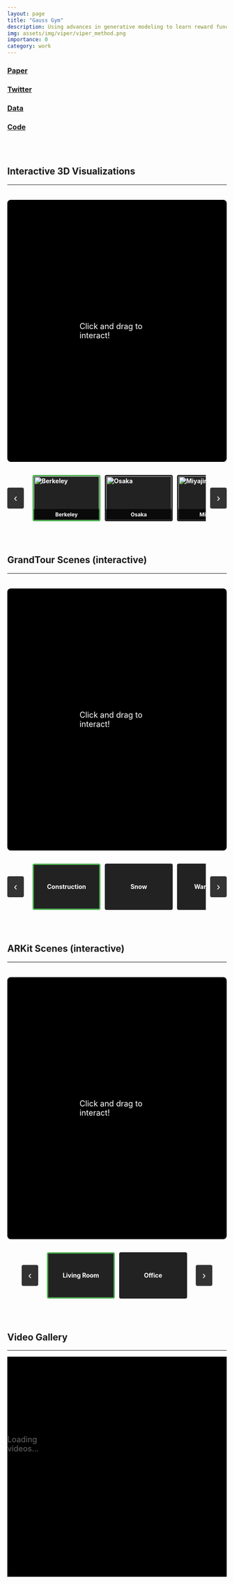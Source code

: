 ```yaml
---
layout: page
title: "Gauss Gym"
description: Using advances in generative modeling to learn reward functions from unlabeled videos.
img: assets/img/viper/viper_method.png
importance: 0
category: work
---
```


<div class="row">
    <div class="text-center col-3 col-sm-3 mt-4 mt-md-0">
        <h3><a href="https://arxiv.org/pdf/2305.14343.pdf">Paper<br/><i class="fas fa-file-pdf"></i></a></h3>
    </div>
    <div class="text-center col-3 col-sm-3 mt-4 mt-md-0">
        <h3><a href="https://twitter.com/AleEscontrela/status/1661363555495710721?s=20">Twitter<br/><i class="fab fa-twitter"></i></a></h3>
    </div>
    <div class="text-center col-3 col-sm-3 mt-4 mt-md-0">
        <h3><a href="https://github.com/Alescontrela/viper_rl#downloading-data">Data<br/><i class="fas fa-database"></i></a></h3>
    </div>
    <div class="text-center col-3 col-sm-3 mt-4 mt-md-0">
        <h3><a href="https://github.com/Alescontrela/viper_rl">Code<br/><i class="fas fa-file-code"></i></a></h3>
    </div>
</div>
<br/>



<br/>

## Interactive 3D Visualizations
---

<style>
.viser-carousel-wrapper {
  width: 100%;
  max-width: 1200px;
  margin: 0 auto;
  padding: 20px 0;
}

.viser-carousel-container {
  width: 100%;
  height: 600px;
  position: relative;
  overflow: hidden;
  background: #000;
  border-radius: 8px;
}

.viser-carousel-item {
  width: 100%;
  height: 100%;
  position: absolute;
  top: 0;
  left: 0;
  opacity: 0;
  transition: opacity 0.5s ease-in-out;
  pointer-events: none;
}

.viser-carousel-item.active {
  opacity: 1;
  pointer-events: all;
}

.viser-carousel-item iframe {
  width: 100%;
  height: 100%;
  border: none;
}

.viser-thumbnail-nav {
  position: relative;
  display: flex;
  align-items: center;
  justify-content: center;
  margin-top: 20px;
  gap: 10px;
}

.viser-nav-arrow {
  background: #333;
  color: #fff;
  border: none;
  padding: 10px 15px;
  font-size: 24px;
  cursor: pointer;
  border-radius: 4px;
  transition: background 0.3s;
}

.viser-nav-arrow:hover {
  background: #555;
}

.viser-thumbnail-row {
  display: flex;
  gap: 10px;
  overflow-x: auto;
  scroll-behavior: smooth;
  padding: 10px;
  max-width: 800px;
}

.viser-thumbnail {
  min-width: 150px;
  height: 100px;
  background: #222;
  border-radius: 4px;
  cursor: pointer;
  border: 3px solid transparent;
  transition: border-color 0.3s, transform 0.2s;
  display: flex;
  align-items: center;
  justify-content: center;
  color: #fff;
  font-size: 14px;
  font-weight: bold;
  overflow: hidden;
  position: relative;
}

.viser-thumbnail img {
  width: 100%;
  height: 100%;
  object-fit: cover;
  display: block;
}

.viser-thumbnail-label {
  position: absolute;
  bottom: 0;
  left: 0;
  right: 0;
  background: rgba(0, 0, 0, 0.7);
  color: #fff;
  padding: 5px 10px;
  font-size: 12px;
  font-weight: bold;
  text-align: center;
  z-index: 1;
}

.viser-thumbnail:hover {
  transform: scale(1.05);
  border-color: #666;
}

.viser-thumbnail.active {
  border-color: #4CAF50;
}

.click-overlay {
  position: absolute;
  top: 50%;
  left: 50%;
  transform: translate(-50%, -50%);
  background: rgba(0, 0, 0, 0.7);
  color: white;
  padding: 20px 40px;
  border-radius: 8px;
  font-size: 18px;
  pointer-events: auto;
  transition: opacity 0.3s;
  cursor: pointer;
  z-index: 10;
}

.click-overlay.hidden {
  opacity: 0;
  pointer-events: none;
}
</style>

<div class="viser-carousel-wrapper">
  <div class="viser-carousel-container" id="viserCarousel">
    <div class="viser-carousel-item active" data-index="0">
      <iframe data-src="/assets/viser/index.html?playbackPath=https://gauss-gym.escontrela.me/cute_bridge.viser&initialCameraPosition=7.281,4.125,1.143&initialCameraLookAt=13.403,2.937,-0.042&initialCameraUp=-0.000,0.000,1.000&initialFov=60.0&fixedDpr=2.0" allow="accelerometer; autoplay; encrypted-media; gyroscope; picture-in-picture" allowfullscreen></iframe>
      <div class="click-overlay" id="clickOverlay0">
        Click and drag to interact!
      </div>
    </div>
    <div class="viser-carousel-item" data-index="1">
      <iframe data-src="/assets/viser/index.html?playbackPath=https://gauss-gym.escontrela.me/osaka.viser&initialCameraPosition=15.510,8.662,-0.634&initialCameraLookAt=8.800,6.051,0.017&initialCameraUp=-0.000,0.000,1.000&initialFov=30.0&fixedDpr=2.0&robotViewPosition=bottom" allow="accelerometer; autoplay; encrypted-media; gyroscope; picture-in-picture" allowfullscreen></iframe>
      <div class="click-overlay" id="clickOverlay1">
        Click and drag to interact!
      </div>
    </div>
    <div class="viser-carousel-item" data-index="2">
      <iframe data-src="/assets/viser/index.html?playbackPath=https://gauss-gym.escontrela.me/miyajima.viser&initialCameraPosition=11.501,-2.827,1.214&initialCameraLookAt=6.564,2.285,-0.107&initialCameraUp=-0.000,0.000,1.000&initialFov=28.0&fixedDpr=2.0&robotViewPosition=bottom" allow="accelerometer; autoplay; encrypted-media; gyroscope; picture-in-picture" allowfullscreen></iframe>
      <div class="click-overlay" id="clickOverlay2">
        Click and drag to interact!
      </div>
    </div>
    <div class="viser-carousel-item" data-index="3">
      <iframe data-src="/assets/viser/index.html?playbackPath=https://gauss-gym.escontrela.me/grace_cathedral.viser&initialCameraPosition=6.479,0.363,0.001&initialCameraLookAt=0.203,2.342,-0.203&initialCameraUp=-0.000,0.000,1.000&initialFov=48.0&fixedDpr=2.0&robotViewPosition=bottom" allow="accelerometer; autoplay; encrypted-media; gyroscope; picture-in-picture" allowfullscreen></iframe>
      <div class="click-overlay" id="clickOverlay3">
        Click and drag to interact!
      </div>
    </div>
  </div>

  <div class="viser-thumbnail-nav">
    <button class="viser-nav-arrow" id="viserPrevBtn" onclick="viserNavigate(-1)">&#8249;</button>
    <div class="viser-thumbnail-row" id="viserThumbnails">
      <div class="viser-thumbnail active" data-index="0" onclick="viserGoTo(0)">
        <img src="https://gauss-gym.escontrela.me/berkeley.jpg" alt="Berkeley">
        <div class="viser-thumbnail-label">Berkeley</div>
      </div>
      <div class="viser-thumbnail" data-index="1" onclick="viserGoTo(1)">
        <img src="https://gauss-gym.escontrela.me/osaka.jpeg" alt="Osaka">
        <div class="viser-thumbnail-label">Osaka</div>
      </div>
      <div class="viser-thumbnail" data-index="2" onclick="viserGoTo(2)">
        <img src="https://gauss-gym.escontrela.me/miyajima.jpg" alt="Miyajima">
        <div class="viser-thumbnail-label">Miyajima</div>
      </div>
      <div class="viser-thumbnail" data-index="3" onclick="viserGoTo(3)">
        <img src="https://gauss-gym.escontrela.me/san_francisco.jpg" alt="San Francisco">
        <div class="viser-thumbnail-label">San Francisco</div>
      </div>
    </div>
    <button class="viser-nav-arrow" id="viserNextBtn" onclick="viserNavigate(1)">&#8250;</button>
  </div>
</div>

<script>
let currentViserIndex = 0;
let hasInteracted = false;

function viserNavigate(direction) {
  const items = document.querySelectorAll('.viser-carousel-item');
  const thumbnails = document.querySelectorAll('.viser-thumbnail');

  currentViserIndex += direction;

  if (currentViserIndex < 0) currentViserIndex = items.length - 1;
  if (currentViserIndex >= items.length) currentViserIndex = 0;

  viserGoTo(currentViserIndex);
}

function viserGoTo(index) {
  const items = document.querySelectorAll('.viser-carousel-item');
  const thumbnails = document.querySelectorAll('.viser-thumbnail');

  items.forEach((item, i) => {
    const iframe = item.querySelector('iframe');
    if (i === index) {
      item.classList.add('active');
      // Load the iframe for the active item if not already loaded
      if (iframe && iframe.dataset.src && iframe.src !== iframe.dataset.src) {
        iframe.src = iframe.dataset.src;
      }
    } else {
      item.classList.remove('active');
      // Unload the iframe for inactive items to free memory
      if (iframe && iframe.src) {
        iframe.src = '';
      }
    }
  });

  thumbnails.forEach((thumb, i) => {
    if (i === index) {
      thumb.classList.add('active');
      thumb.scrollIntoView({ behavior: 'smooth', block: 'nearest', inline: 'center' });
    } else {
      thumb.classList.remove('active');
    }
  });

  currentViserIndex = index;
}

// Initialize the first carousel item on page load
document.addEventListener('DOMContentLoaded', function() {
  viserGoTo(0);
});

// Hide overlay on interaction
function hideOverlays() {
  if (!hasInteracted) {
    hasInteracted = true;
    const overlays = document.querySelectorAll('.click-overlay');
    overlays.forEach(overlay => overlay.classList.add('hidden'));
  }
}

const carousel = document.getElementById('viserCarousel');

// Hide on click anywhere in the carousel
carousel.addEventListener('click', hideOverlays);

// Hide when mouse enters the carousel area (user is about to interact)
carousel.addEventListener('mouseenter', hideOverlays);

// Hide on touch/drag (mobile)
carousel.addEventListener('touchstart', hideOverlays);
carousel.addEventListener('touchmove', hideOverlays);

// Also hide when clicking/touching directly on the overlay
document.querySelectorAll('.click-overlay').forEach(overlay => {
  overlay.addEventListener('click', hideOverlays);
  overlay.addEventListener('touchstart', hideOverlays);
});
</script>

<br/>

## GrandTour Scenes (interactive)
---

<div class="viser-carousel-wrapper">
  <div class="viser-carousel-container" id="gtCarousel">
    <div class="viser-carousel-item active" data-index="0">
      <iframe data-src="/assets/viser/index.html?playbackPath=https://gauss-gym.escontrela.me/construction.viser&initialCameraPosition=21.174,5.955,0.292&initialCameraLookAt=25.099,10.757,-3.420&initialCameraUp=-0.000,0.000,1.000&initialFov=77.0&fixedDpr=2.0&robotViewPosition=bottom" allow="accelerometer; autoplay; encrypted-media; gyroscope; picture-in-picture" allowfullscreen></iframe>
      <div class="click-overlay" id="gtClickOverlay0">
        Click and drag to interact!
      </div>
    </div>
    <div class="viser-carousel-item" data-index="1">
      <iframe data-src="/assets/viser/index.html?playbackPath=https://gauss-gym.escontrela.me/snow.viser&initialCameraPosition=46.683,19.043,-0.083&initialCameraLookAt=51.083,7.734,-0.183&initialCameraUp=-0.000,0.000,1.000&initialFov=35.0&fixedDpr=2.0&robotViewPosition=bottom" allow="accelerometer; autoplay; encrypted-media; gyroscope; picture-in-picture" allowfullscreen></iframe>
      <div class="click-overlay" id="gtClickOverlay1">
        Click and drag to interact!
      </div>
    </div>
    <div class="viser-carousel-item" data-index="2">
      <iframe data-src="/assets/viser/index.html?playbackPath=https://gauss-gym.escontrela.me/warehouse.viser&initialCameraPosition=7.446,5.079,0.518&initialCameraLookAt=7.253,5.132,0.488&initialCameraUp=-0.000,0.000,1.000&initialFov=70.0&fixedDpr=2.0&robotViewPosition=bottom" allow="accelerometer; autoplay; encrypted-media; gyroscope; picture-in-picture" allowfullscreen></iframe>
      <div class="click-overlay" id="gtClickOverlay2">
        Click and drag to interact!
      </div>
    </div>
    <div class="viser-carousel-item" data-index="3">
      <iframe data-src="/assets/viser/index.html?playbackPath=https://gauss-gym.escontrela.me/forest.viser&initialCameraPosition=2.745,2.480,0.069&initialCameraLookAt=7.820,7.623,0.266&initialCameraUp=-0.000,0.000,1.000&initialFov=48.0&fixedDpr=2.0" allow="accelerometer; autoplay; encrypted-media; gyroscope; picture-in-picture" allowfullscreen></iframe>
      <div class="click-overlay" id="gtClickOverlay3">
        Click and drag to interact!
      </div>
    </div>
    <div class="viser-carousel-item" data-index="4">
      <iframe data-src="/assets/viser/index.html?playbackPath=https://gauss-gym.escontrela.me/grindelwald.viser&initialCameraPosition=42.854,24.166,0.785&initialCameraLookAt=35.631,23.912,0.644&initialCameraUp=-0.000,0.000,1.000&initialFov=37.0&fixedDpr=2.0" allow="accelerometer; autoplay; encrypted-media; gyroscope; picture-in-picture" allowfullscreen></iframe>
      <div class="click-overlay" id="gtClickOverlay4">
        Click and drag to interact!
      </div>
    </div>
  </div>

  <div class="viser-thumbnail-nav">
    <button class="viser-nav-arrow" id="gtPrevBtn" onclick="gtNavigate(-1)">&#8249;</button>
    <div class="viser-thumbnail-row" id="gtThumbnails">
      <div class="viser-thumbnail active" data-index="0" onclick="gtGoTo(0)">
        Construction
      </div>
      <div class="viser-thumbnail" data-index="1" onclick="gtGoTo(1)">
        Snow
      </div>
      <div class="viser-thumbnail" data-index="2" onclick="gtGoTo(2)">
        Warehouse
      </div>
      <div class="viser-thumbnail" data-index="3" onclick="gtGoTo(3)">
        Forest
      </div>
      <div class="viser-thumbnail" data-index="4" onclick="gtGoTo(4)">
        Grindelwald
      </div>
    </div>
    <button class="viser-nav-arrow" id="gtNextBtn" onclick="gtNavigate(1)">&#8250;</button>
  </div>
</div>

<script>
let currentGtIndex = 0;
let hasGtInteracted = false;

function gtNavigate(direction) {
  const items = document.querySelectorAll('#gtCarousel .viser-carousel-item');
  const thumbnails = document.querySelectorAll('#gtThumbnails .viser-thumbnail');

  currentGtIndex += direction;

  if (currentGtIndex < 0) currentGtIndex = items.length - 1;
  if (currentGtIndex >= items.length) currentGtIndex = 0;

  gtGoTo(currentGtIndex);
}

function gtGoTo(index) {
  const items = document.querySelectorAll('#gtCarousel .viser-carousel-item');
  const thumbnails = document.querySelectorAll('#gtThumbnails .viser-thumbnail');

  items.forEach((item, i) => {
    const iframe = item.querySelector('iframe');
    if (i === index) {
      item.classList.add('active');
      // Load the iframe for the active item if not already loaded
      if (iframe && iframe.dataset.src && iframe.src !== iframe.dataset.src) {
        iframe.src = iframe.dataset.src;
      }
    } else {
      item.classList.remove('active');
      // Unload the iframe for inactive items to free memory
      if (iframe && iframe.src) {
        iframe.src = '';
      }
    }
  });

  thumbnails.forEach((thumb, i) => {
    if (i === index) {
      thumb.classList.add('active');
      thumb.scrollIntoView({ behavior: 'smooth', block: 'nearest', inline: 'center' });
    } else {
      thumb.classList.remove('active');
    }
  });

  currentGtIndex = index;
}

// Initialize the first carousel item on page load
document.addEventListener('DOMContentLoaded', function() {
  gtGoTo(0);
});

// Hide overlay on interaction
function hideGtOverlays() {
  if (!hasGtInteracted) {
    hasGtInteracted = true;
    const overlays = document.querySelectorAll('#gtCarousel .click-overlay');
    overlays.forEach(overlay => overlay.classList.add('hidden'));
  }
}

const gtCarousel = document.getElementById('gtCarousel');

// Hide on click anywhere in the carousel
gtCarousel.addEventListener('click', hideGtOverlays);

// Hide when mouse enters the carousel area (user is about to interact)
gtCarousel.addEventListener('mouseenter', hideGtOverlays);

// Hide on touch/drag (mobile)
gtCarousel.addEventListener('touchstart', hideGtOverlays);
gtCarousel.addEventListener('touchmove', hideGtOverlays);

// Also hide when clicking/touching directly on the overlay
document.querySelectorAll('#gtCarousel .click-overlay').forEach(overlay => {
  overlay.addEventListener('click', hideGtOverlays);
  overlay.addEventListener('touchstart', hideGtOverlays);
});
</script>

<br/>

## ARKit Scenes (interactive)
---

<div class="viser-carousel-wrapper">
  <div class="viser-carousel-container" id="arkitCarousel">
    <div class="viser-carousel-item active" data-index="0">
      <iframe data-src="/assets/viser/index.html?playbackPath=https://gauss-gym.escontrela.me/arkit_living_room.viser&initialCameraPosition=22.319,8.537,0.725&initialCameraLookAt=22.164,14.110,-5.715&initialCameraUp=-0.000,0.000,1.000&initialFov=81.0&fixedDpr=2.0&robotViewPosition=bottom" allow="accelerometer; autoplay; encrypted-media; gyroscope; picture-in-picture" allowfullscreen></iframe>
      <div class="click-overlay" id="arkitClickOverlay0">
        Click and drag to interact!
      </div>
    </div>
    <div class="viser-carousel-item" data-index="1">
      <iframe data-src="/assets/viser/index.html?playbackPath=https://gauss-gym.escontrela.me/arkit_office.viser&initialCameraPosition=9.836,19.375,0.767&initialCameraLookAt=12.167,13.237,-2.522&initialCameraUp=-0.000,0.000,1.000&initialFov=70.0&fixedDpr=2.0" allow="accelerometer; autoplay; encrypted-media; gyroscope; picture-in-picture" allowfullscreen></iframe>
      <div class="click-overlay" id="arkitClickOverlay1">
        Click and drag to interact!
      </div>
    </div>
  </div>

  <div class="viser-thumbnail-nav">
    <button class="viser-nav-arrow" id="arkitPrevBtn" onclick="arkitNavigate(-1)">&#8249;</button>
    <div class="viser-thumbnail-row" id="arkitThumbnails">
      <div class="viser-thumbnail active" data-index="0" onclick="arkitGoTo(0)">
        Living Room
      </div>
      <div class="viser-thumbnail" data-index="1" onclick="arkitGoTo(1)">
        Office
      </div>
    </div>
    <button class="viser-nav-arrow" id="arkitNextBtn" onclick="arkitNavigate(1)">&#8250;</button>
  </div>
</div>

<script>
let currentArkitIndex = 0;
let hasArkitInteracted = false;

function arkitNavigate(direction) {
  const items = document.querySelectorAll('#arkitCarousel .viser-carousel-item');
  const thumbnails = document.querySelectorAll('#arkitThumbnails .viser-thumbnail');

  currentArkitIndex += direction;

  if (currentArkitIndex < 0) currentArkitIndex = items.length - 1;
  if (currentArkitIndex >= items.length) currentArkitIndex = 0;

  arkitGoTo(currentArkitIndex);
}

function arkitGoTo(index) {
  const items = document.querySelectorAll('#arkitCarousel .viser-carousel-item');
  const thumbnails = document.querySelectorAll('#arkitThumbnails .viser-thumbnail');

  items.forEach((item, i) => {
    const iframe = item.querySelector('iframe');
    if (i === index) {
      item.classList.add('active');
      // Load the iframe for the active item if not already loaded
      if (iframe && iframe.dataset.src && iframe.src !== iframe.dataset.src) {
        iframe.src = iframe.dataset.src;
      }
    } else {
      item.classList.remove('active');
      // Unload the iframe for inactive items to free memory
      if (iframe && iframe.src) {
        iframe.src = '';
      }
    }
  });

  thumbnails.forEach((thumb, i) => {
    if (i === index) {
      thumb.classList.add('active');
      thumb.scrollIntoView({ behavior: 'smooth', block: 'nearest', inline: 'center' });
    } else {
      thumb.classList.remove('active');
    }
  });

  currentArkitIndex = index;
}

// Initialize the first carousel item on page load
document.addEventListener('DOMContentLoaded', function() {
  arkitGoTo(0);
});

// Hide overlay on interaction
function hideArkitOverlays() {
  if (!hasArkitInteracted) {
    hasArkitInteracted = true;
    const overlays = document.querySelectorAll('#arkitCarousel .click-overlay');
    overlays.forEach(overlay => overlay.classList.add('hidden'));
  }
}

const arkitCarousel = document.getElementById('arkitCarousel');

// Hide on click anywhere in the carousel
arkitCarousel.addEventListener('click', hideArkitOverlays);

// Hide when mouse enters the carousel area (user is about to interact)
arkitCarousel.addEventListener('mouseenter', hideArkitOverlays);

// Hide on touch/drag (mobile)
arkitCarousel.addEventListener('touchstart', hideArkitOverlays);
arkitCarousel.addEventListener('touchmove', hideArkitOverlays);

// Also hide when clicking/touching directly on the overlay
document.querySelectorAll('#arkitCarousel .click-overlay').forEach(overlay => {
  overlay.addEventListener('click', hideArkitOverlays);
  overlay.addEventListener('touchstart', hideArkitOverlays);
});
</script>

<br/>

## Video Gallery
---

<style>
.video-grid-container {
  width: 100%;
  max-width: 1400px;
  margin: 0 auto;
  padding: 0;
}

.video-grid {
  display: grid;
  grid-template-columns: repeat(5, 1fr);
  grid-template-rows: repeat(5, 1fr);
  gap: 0;
  width: 100%;
  aspect-ratio: 1;
  background: #000;
}

/* Mobile: 2x2 grid */
@media (max-width: 768px) {
  .video-grid {
    grid-template-columns: repeat(2, 1fr);
    grid-template-rows: repeat(2, 1fr);
  }
}

.video-grid-item {
  width: 100%;
  height: 100%;
  overflow: hidden;
  position: relative;
}

.video-grid-item video {
  width: 100%;
  height: 100%;
  object-fit: cover;
  display: block;
}

.video-grid-loading {
  display: flex;
  align-items: center;
  justify-content: center;
  min-height: 400px;
  color: #666;
  font-size: 18px;
}
</style>

<div class="video-grid-container">
  <div id="videoGrid" class="video-grid">
    <div class="video-grid-loading">Loading videos...</div>
  </div>
</div>

<script>
(function() {
  const BUCKET_URL = 'https://gauss-gym-videos.escontrela.me';
  const MANIFEST_URL = `${BUCKET_URL}/videos.json`;

  // Determine grid size based on screen width
  function getGridSize() {
    return window.innerWidth <= 768 ? 4 : 25; // 2x2 or 5x5
  }

  // Randomly sample n items from array
  function randomSample(arr, n) {
    const shuffled = [...arr].sort(() => Math.random() - 0.5);
    return shuffled.slice(0, n);
  }

  // Create video element with appropriate settings
  function createVideoElement(videoUrl) {
    const video = document.createElement('video');
    video.autoplay = true;
    video.loop = true;
    video.muted = true;
    video.playsInline = true;
    video.preload = 'metadata';

    // Set source
    video.src = videoUrl;

    // Handle errors gracefully
    video.onerror = function() {
      console.error('Failed to load video:', videoUrl);
    };

    return video;
  }

  // Load and populate video grid
  async function loadVideoGrid() {
    const gridContainer = document.getElementById('videoGrid');

    try {
      // Fetch video manifest
      const response = await fetch(MANIFEST_URL);
      if (!response.ok) {
        throw new Error(`Failed to fetch manifest: ${response.status}`);
      }

      const data = await response.json();
      const videos = data.videos || [];

      if (videos.length === 0) {
        gridContainer.innerHTML = '<div class="video-grid-loading">No videos found</div>';
        return;
      }

      // Determine how many videos we need
      const gridSize = getGridSize();

      // Randomly sample videos
      const selectedVideos = randomSample(videos, gridSize);

      // Clear loading message
      gridContainer.innerHTML = '';

      // Create video elements
      selectedVideos.forEach(videoFilename => {
        const videoUrl = `${BUCKET_URL}/${videoFilename}`;
        const gridItem = document.createElement('div');
        gridItem.className = 'video-grid-item';

        const video = createVideoElement(videoUrl);
        gridItem.appendChild(video);
        gridContainer.appendChild(gridItem);
      });

      // Use Intersection Observer to only play videos when visible
      const observer = new IntersectionObserver((entries) => {
        entries.forEach(entry => {
          const video = entry.target.querySelector('video');
          if (video) {
            if (entry.isIntersecting) {
              video.play().catch(e => console.error('Autoplay failed:', e));
            } else {
              video.pause();
            }
          }
        });
      }, { threshold: 0.1 });

      // Observe all grid items
      document.querySelectorAll('.video-grid-item').forEach(item => {
        observer.observe(item);
      });

    } catch (error) {
      console.error('Error loading video grid:', error);
      gridContainer.innerHTML = `<div class="video-grid-loading">Error loading videos: ${error.message}</div>`;
    }
  }

  // Reload grid on resize if crossing mobile/desktop threshold
  let lastGridSize = getGridSize();
  window.addEventListener('resize', () => {
    const newGridSize = getGridSize();
    if (newGridSize !== lastGridSize) {
      lastGridSize = newGridSize;
      loadVideoGrid();
    }
  });

  // Load grid when DOM is ready
  if (document.readyState === 'loading') {
    document.addEventListener('DOMContentLoaded', loadVideoGrid);
  } else {
    loadVideoGrid();
  }
})();
</script>

<br/>
